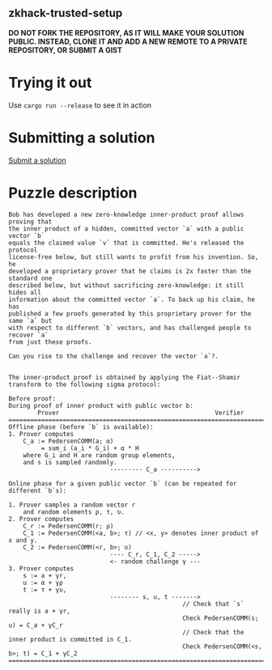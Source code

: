zkhack-trusted-setup
-------------------

**DO NOT FORK THE REPOSITORY, AS IT WILL MAKE YOUR SOLUTION PUBLIC. INSTEAD, CLONE IT AND ADD A NEW REMOTE TO A PRIVATE REPOSITORY, OR SUBMIT A GIST**

Trying it out
=============

Use `cargo run --release` to see it in action

Submitting a solution
=====================

[Submit a solution](https://xng1lsio92y.typeform.com/to/kGf4qdc1)

Puzzle description
==================

```
Bob has developed a new zero-knowledge inner-product proof allows proving that
the inner product of a hidden, committed vector `a` with a public vector `b`
equals the claimed value `v` that is committed. He's released the protocol
license-free below, but still wants to profit from his invention. So, he
developed a proprietary prover that he claims is 2x faster than the standard one
described below, but without sacrificing zero-knowledge: it still hides all
information about the committed vector `a`. To back up his claim, he has
published a few proofs generated by this proprietary prover for the same `a` but
with respect to different `b` vectors, and has challenged people to recover `a`
from just these proofs.

Can you rise to the challenge and recover the vector `a`?.


The inner-product proof is obtained by applying the Fiat--Shamir transform to the following sigma protocol:

Before proof:
During proof of inner product with public vector b:
        Prover                                           Verifier
=================================================================================================
Offline phase (before `b` is available):
1. Prover computes 
    C_a := PedersenCOMM(a; α) 
         = sum_i (a_i * G_i) + α * H
    where G_i and H are random group elements, 
    and s is sampled randomly.
                            --------- C_a ---------->

Online phase for a given public vector `b` (can be repeated for different `b`s):

1. Prover samples a random vector r
    and random elements ρ, τ, υ.
2. Prover computes 
    C_r := PedersenCOMM(r; ρ)
    C_1 := PedersenCOMM(<a, b>; τ) // <x, y> denotes inner product of x and y.
    C_2 := PedersenCOMM(<r, b>; υ)
                            ---- C_r, C_1, C_2 ----->
                            <- random challenge γ ---
3. Prover computes 
    s := a + γr,
    u := α + γρ
    t := τ + γυ,
                            -------- s, u, t ------->
                                                // Check that `s` really is a + γr,
                                                Check PedersenCOMM(s; u) = C_a + γC_r
                                                // Check that the inner product is committed in C_1.
                                                Check PedersenCOMM(<s, b>; t) = C_1 + γC_2
==================================================================================================
```
